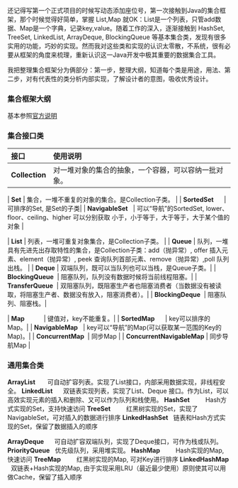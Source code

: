 还记得写第一个正式项目的时候写动态添加座位号，第一次接触到Java的集合框架，那个时候觉得好简单，掌握 List,Map 就OK：List是一个列表，只管add数据、Map是一个字典，记录key,value。随着工作的深入，逐渐接触到 HashSet, TreeSet, LinkedList, ArrayDeque, BlockingQueue 等基本集合类，发现有很多实用的功能，巧妙的实现。然而我对这些类和实现的认识太零散，不系统，很有必要从框架的角度来梳理，重新认识这一Java开发中极其重要的数据集合工具。

我把整理集合框架分为俩部分：第一步，整理大纲，知道每个类是用途，用法、第二步，对有代表性的类分析内部实现，了解设计者的意图，吸收优秀设计。

### 集合框架大纲
基本参照[官方说明](https://docs.oracle.com/javase/8/docs/technotes/guides/collections/reference.html)

### 集合接口类

| 接口        | 使用说明 |
| :---------- |:-------------|
| **Collection**   |   对一堆对象的集合的抽象，一个容器，可以容纳一批对象。| 

| **Set**            | 集合，一堆不重复的对象的集合。是Collection子类。 |
| **SortedSet**      | 可排序的Set, 是Set的子类|
| **NavigableSet**   | 可以“导航”的SortedSet, lower、floor、ceiling、higher 可以分别获取 小于，小于等于，大于等于，大于某个值的对象 |

| **List**           | 列表，一堆可重复对象集合，是Collection子类。 |
| **Queue**          | 队列，一堆具有先进先出存取特性的集合，是Collection子类：add（抛异常）, offer 插入元素、element（抛异常）, peek 查询队列首部元素、remove（抛异常）,poll 队列出栈。 |
| **Deque**          | 双端队列，既可以当队列也可以当栈，是Queue子类。|
| **BlockingQueue**  | 阻塞队列，队列没有数据时候将当前线程阻塞。|
| **TransferQueue**  | 双阻塞队列，既阻塞生产者也阻塞消费者（当数据没有被读取，将阻塞生产者、数据没有放入，阻塞消费者）。|
| **BlockingDeque**  | 阻塞队列、阻塞栈。|

| **Map**            | 键值对，key不能重复。|
| **SortedMap**      | key可以排序的Map。|
| **NavigableMap**   | key可以“导航”的Map(可以获取某一范围的Key的Map)。|
| **ConcurrentMap**  | 同步Map |
| **ConcurrentNavigableMap** | 同步导航Map |

### 通用集合类

**ArrayList**       可自动扩容列表。实现了List接口，内部采用数据实现，非线程安全。
**LinkedList**      双链表实现列表，实现了List、Deque 接口。作为List，可以高效实现元素的插入和删除、又可以作为队列和栈使用。
**HashSet**         Hash方式实现的Set，支持快速访问
**TreeSet**         红黑树实现的Set，实现了NavigableSet，可对插入的数据进行排序
**LinkedHashSet**   链表和Hash方式实现的Set，保留了数据插入的顺序

**ArrayDeque**      可自动扩容双端队列，实现了Deque接口，可作为栈或队列。
**PriorityQueue**   优先级队列，采用堆实现。
**HashMap**         Hash实现的Map, 快速访问
**TreeMap**         红黑树实现的Map, 可对Key进行排序
**LinkedHashMap**   双链表+Hash实现的Map, 由于实现采用LRU（最近最少使用）原则使其可以用做Cache，保留了插入顺序




